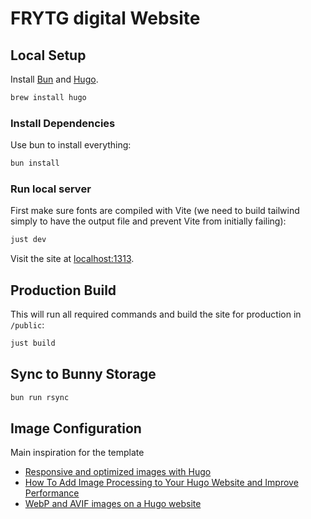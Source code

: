 # FRYTG digital Website

## Local Setup

Install [Bun](https://bun.sh/docs/installation) and [Hugo](https://gohugo.io/installation/).

```sh
brew install hugo
```

### Install Dependencies

Use bun to install everything:

```sh
bun install
```

### Run local server

First make sure fonts are compiled with Vite (we need to build tailwind simply to have the output file and prevent Vite from initially failing):

```sh
just dev
```

Visit the site at [localhost:1313](http://localhost:1313).

## Production Build

This will run all required commands and build the site for production in `/public`:

```sh
just build
```

## Sync to Bunny Storage

```bash
bun run rsync
```

## Image Configuration

Main inspiration for the template

- [Responsive and optimized images with Hugo](https://www.brycewray.com/posts/2022/06/responsive-optimized-images-hugo/)
- [How To Add Image Processing to Your Hugo Website and Improve Performance](https://alexlakatos.com/web/2020/07/17/hugo-image-processing/)
- [WebP and AVIF images on a Hugo website](https://pawelgrzybek.com/webp-and-avif-images-on-a-hugo-website/)
